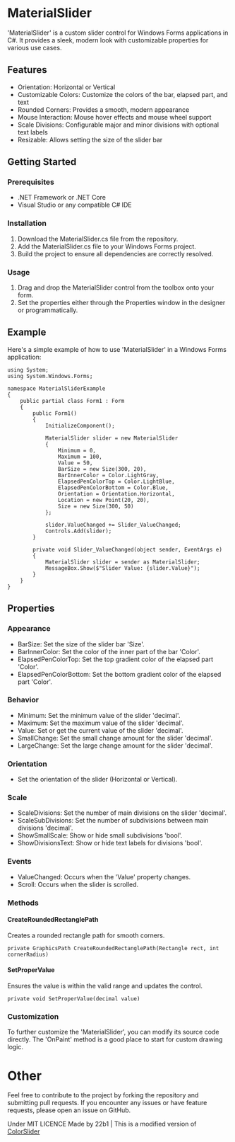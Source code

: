 # MaterialSlider
'MaterialSlider' is a custom slider control for Windows Forms applications in C#. It provides a sleek, modern look with customizable properties for various use cases.

## Features
 - Orientation: Horizontal or Vertical
 - Customizable Colors: Customize the colors of the bar, elapsed part, and text
 - Rounded Corners: Provides a smooth, modern appearance
 - Mouse Interaction: Mouse hover effects and mouse wheel support
 - Scale Divisions: Configurable major and minor divisions with optional text labels
 - Resizable: Allows setting the size of the slider bar

## Getting Started
### Prerequisites
 - .NET Framework or .NET Core
 - Visual Studio or any compatible C# IDE

### Installation
1. Download the MaterialSlider.cs file from the repository.
2. Add the MaterialSlider.cs file to your Windows Forms project.
3. Build the project to ensure all dependencies are correctly resolved.

### Usage
1. Drag and drop the MaterialSlider control from the toolbox onto your form.
2. Set the properties either through the Properties window in the designer or programmatically.

## Example
Here's a simple example of how to use 'MaterialSlider' in a Windows Forms application:
```
using System;
using System.Windows.Forms;

namespace MaterialSliderExample
{
    public partial class Form1 : Form
    {
        public Form1()
        {
            InitializeComponent();

            MaterialSlider slider = new MaterialSlider
            {
                Minimum = 0,
                Maximum = 100,
                Value = 50,
                BarSize = new Size(300, 20),
                BarInnerColor = Color.LightGray,
                ElapsedPenColorTop = Color.LightBlue,
                ElapsedPenColorBottom = Color.Blue,
                Orientation = Orientation.Horizontal,
                Location = new Point(20, 20),
                Size = new Size(300, 50)
            };

            slider.ValueChanged += Slider_ValueChanged;
            Controls.Add(slider);
        }

        private void Slider_ValueChanged(object sender, EventArgs e)
        {
            MaterialSlider slider = sender as MaterialSlider;
            MessageBox.Show($"Slider Value: {slider.Value}");
        }
    }
}

```
## Properties
### Appearance
 - BarSize: Set the size of the slider bar 'Size'.
 - BarInnerColor: Set the color of the inner part of the bar 'Color'.
 - ElapsedPenColorTop: Set the top gradient color of the elapsed part 'Color'.
 - ElapsedPenColorBottom: Set the bottom gradient color of the elapsed part 'Color'.

### Behavior
 - Minimum: Set the minimum value of the slider 'decimal'.
 - Maximum: Set the maximum value of the slider 'decimal'.
 - Value: Set or get the current value of the slider 'decimal'.
 - SmallChange: Set the small change amount for the slider 'decimal'.
 - LargeChange: Set the large change amount for the slider 'decimal'.

### Orientation
 - Set the orientation of the slider (Horizontal or Vertical).

### Scale
 - ScaleDivisions: Set the number of main divisions on the slider 'decimal'.
 - ScaleSubDivisions: Set the number of subdivisions between main divisions 'decimal'.
 - ShowSmallScale: Show or hide small subdivisions 'bool'.
 - ShowDivisionsText: Show or hide text labels for divisions 'bool'.

### Events
- ValueChanged: Occurs when the 'Value' property changes.
- Scroll: Occurs when the slider is scrolled.

### Methods
#### CreateRoundedRectanglePath
Creates a rounded rectangle path for smooth corners.
```
private GraphicsPath CreateRoundedRectanglePath(Rectangle rect, int cornerRadius)
```
#### SetProperValue
Ensures the value is within the valid range and updates the control.
```
private void SetProperValue(decimal value)
```
### Customization
To further customize the 'MaterialSlider', you can modify its source code directly. The 'OnPaint' method is a good place to start for custom drawing logic.

# Other
Feel free to contribute to the project by forking the repository and submitting pull requests. If you encounter any issues or have feature requests, please open an issue on GitHub.

Under MIT LICENCE
Made by 22b1 | This is a modified version of [ColorSlider](https://github.com/fabricelacharme/ColorSlider)
